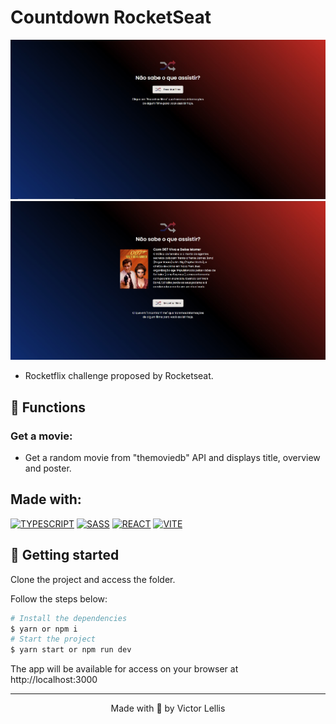 # Countdown RocketSeat

<img src="src/assets/home.jpg" alt="Rocketflix">
<img src="src/assets/home_with_movie.jpg" alt="Rocketflix">

- Rocketflix challenge proposed by Rocketseat.

## 🔧 Functions

### Get a movie:
- Get a random movie from "themoviedb" API and displays title, overview and poster.

## Made with:
[![TYPESCRIPT](https://img.shields.io/badge/TypeScript-3178C6?style=for-the-badge&logo=typescript&logoColor=white)](https://www.typescriptlang.org/)
[![SASS](https://img.shields.io/badge/SASS-CF649A?style=for-the-badge&logo=sass&logoColor=white)](https://sass-lang.com/)
[![REACT](https://img.shields.io/badge/React-61dafb?style=for-the-badge&logo=react&logoColor=white)](https://reactjs.org/)
[![VITE](https://img.shields.io/badge/Vite-646cff?style=for-the-badge&logo=vite&logoColor=white)](https://vitejs.dev/)

## 🚀 Getting started

Clone the project and access the folder.

Follow the steps below:
```bash
# Install the dependencies
$ yarn or npm i
# Start the project
$ yarn start or npm run dev
```
The app will be available for access on your browser at http://localhost:3000

---

<p align="center">Made with 💜 by Victor Lellis</p>